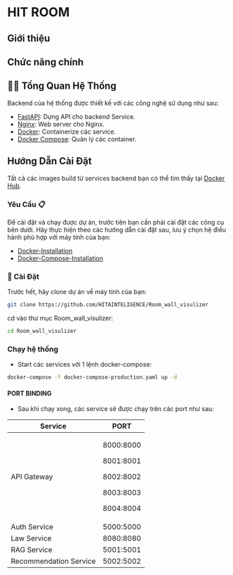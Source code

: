 # HIT ROOM 

## Giới thiệu


## Chức năng chính


## 👩‍💻 Tổng Quan Hệ Thống

Backend của hệ thống được thiết kế với các công nghệ sử dụng như sau:

-   [FastAPI](https://fastapi.tiangolo.com/): Dựng API cho backend Service.
-   [Nginx](https://nginx.org/en/): Web server cho Nginx.
-   [Docker](https://www.docker.com/): Containerize các service.
-   [Docker Compose](https://docs.docker.com/compose/): Quản lý các container.

## Hướng Dẫn Cài Đặt

Tất cả các images build từ services backend bạn có thể tìm thấy tại [Docker Hub](https://hub.docker.com/repository/docker/hungmanhhoang/room-visualizer-app/general).


### Yêu Cầu 📋

Để cài đặt và chạy được dự án, trước tiên bạn cần phải cài đặt các công cụ bên dưới. Hãy thực hiện theo các hướng dẫn cài đặt sau, lưu ý chọn hệ điều hành phù hợp với máy tính của bạn:

-   [Docker-Installation](https://docs.docker.com/get-docker/)
-   [Docker-Compose-Installation](https://docs.docker.com/compose/install/)

### 🔨 Cài Đặt

Trước hết, hãy clone dự án về máy tính của bạn:

```bash
git clone https://github.com/HITAINTELIGENCE/Room_wall_visulizer
```

cd vào thư mục Room_wall_visulizer:

```bash
cd Room_wall_visulizer
```

### Chạy hệ thống
-   Start các services với 1 lệnh docker-compose:

```bash
docker-compose -f docker-compose-production.yaml up -d
```

#### PORT BINDING

-   Sau khi chạy xong, các service sẽ được chạy trên các port như sau:
<table width="100%">
    <thead>
        <th>Service</th>
        <th>PORT</th>
    </thead>

<tbody>
<tr>
<td>API Gateway</td>
<td>

8000:8000

8001:8001

8002:8002

8003:8003

8004:8004

</td>

</tr>
<tr>
<td>Auth Service</td>
<td>5000:5000</td>
</tr>
<tr>
<td>Law Service</td>
<td>8080:8080</td>
</tr>
<tr>
<td>RAG Service</td>
<td>5001:5001</td>
</tr>
<tr>
<td>Recommendation Service</td>
<td>5002:5002</td>
</tr>
</tbody>
</table>